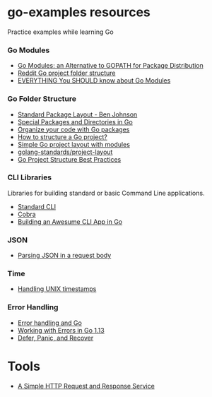 # go-examples resources
Practice examples while learning Go

### Go Modules

* [Go Modules: an Alternative to GOPATH for Package Distribution](https://insujang.github.io/2020-04-04/go-modules/)
* [Reddit Go project folder structure](https://www.reddit.com/r/golang/comments/8g26il/what_is_the_recommended_go_project_folder/)
* [EVERYTHING You SHOULD know about Go Modules](https://www.youtube.com/watch?v=Z1VhG7cf83M)

### Go Folder Structure
* [Standard Package Layout - Ben Johnson](https://medium.com/@benbjohnson/standard-package-layout-7cdbc8391fc1)
* [Special Packages and Directories in Go](https://blog.learngoprogramming.com/special-packages-and-directories-in-go-1d6295690a6b)
* [Organize your code with Go packages](https://blog.learngoprogramming.com/code-organization-tips-with-packages-d30de0d11f46)
* [How to structure a Go project?](https://build.vsupalov.com/go-folder-structure/)
* [Simple Go project layout with modules](https://eli.thegreenplace.net/2019/simple-go-project-layout-with-modules/)
* [golang-standards/project-layout](https://github.com/golang-standards/project-layout/)
* [Go Project Structure Best Practices](https://tutorialedge.net/golang/go-project-structure-best-practices/)



### CLI Libraries
Libraries for building standard or basic Command Line applications.
* [Standard CLI](https://github.com/avelino/awesome-go#standard-cli)
* [Cobra](https://github.com/spf13/cobra)
* [Building an Awesume CLI App in Go](https://spf13.com/presentation/building-an-awesome-cli-app-in-go-oscon/)

### JSON
* [Parsing JSON in a request body](https://gist.github.com/aodin/9493190)

### Time
* [Handling UNIX timestamps](https://www.yellowduck.be/posts/handling-unix-timestamps-in-json/)

### Error Handling
* [Error handling and Go](https://blog.golang.org/error-handling-and-go)
* [Working with Errors in Go 1.13](https://blog.golang.org/go1.13-errors)
* [Defer, Panic, and Recover](https://blog.golang.org/defer-panic-and-recover)

# Tools
* [A Simple HTTP Request and Response Service](https://httpbin.org/)